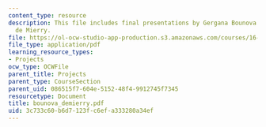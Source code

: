 ```yaml
---
content_type: resource
description: This file includes final presentations by Gergana Bounova and Timoth?ee
  de Mierry.
file: https://ol-ocw-studio-app-production.s3.amazonaws.com/courses/16-622-experimental-projects-ii-fall-2003/3c733c60b6d7123fc6efa333280a34ef_bounova_demierry.pdf
file_type: application/pdf
learning_resource_types:
- Projects
ocw_type: OCWFile
parent_title: Projects
parent_type: CourseSection
parent_uid: 086515f7-604e-5152-48f4-9912745f7345
resourcetype: Document
title: bounova_demierry.pdf
uid: 3c733c60-b6d7-123f-c6ef-a333280a34ef
---
```

